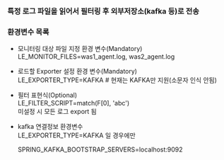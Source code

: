 ### 특정 로그 파일을 읽어서 필터링 후 외부저장소(kafka 등)로 전송    

### 환경변수 목록   
- 모니터링 대상 파일 지정 환경 변수(Mandatory)   
  LE_MONITOR_FILES=was1_agent.log, was2_agent.log    
  
- 로드할 Exporter 설정 환경 변수(Mandatory)   
  LE_EXPORTER_TYPE=KAFKA # 현재는 KAFKA만 지원(소문자 인식 안됨)   
  
- 필터 표현식(Optional)    
  LE_FILTER_SCRIPT=match(F[0], 'abc')   
  미설정 시 모든 로그 export 됨   
    
- kafka 연결정보 환경변수    
  LE_EXPORTER_TYPE=KAFKA 일 경우에만
  
  SPRING_KAFKA_BOOTSTRAP_SERVERS=localhost:9092
